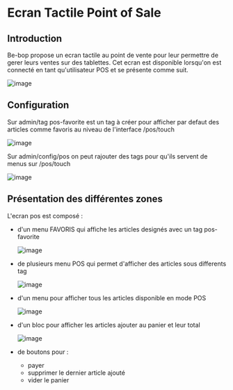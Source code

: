 # Ecran Tactile Point of Sale

## Introduction

Be-bop propose un ecran tactile au point de vente pour leur permettre de gerer leurs ventes sur des tablettes.
Cet ecran est disponible lorsqu'on est connecté en tant qu'utilisateur POS et se présente comme suit.

![image](https://github.com/user-attachments/assets/ce8f6249-ec8b-4439-a24f-159d0cf997b7)

## Configuration

Sur admin/tag pos-favorite est un tag à créer pour afficher par defaut des articles comme favoris au niveau de l'interface /pos/touch

![image](https://github.com/user-attachments/assets/4f08136a-1409-42c0-98b8-16f0e153ad71)

Sur admin/config/pos on peut rajouter des tags pour qu'ils servent de menus sur /pos/touch

![image](https://github.com/user-attachments/assets/21b281cf-a65e-448d-8aac-de797c423b34)

## Présentation des différentes zones

L'ecran pos est composé :

- d'un menu FAVORIS qui affiche les articles designés avec un tag pos-favorite

  ![image](https://github.com/user-attachments/assets/c7f14e88-350f-40ba-8f20-da70d3b068b0)

- de plusieurs menu POS qui permet d'afficher des articles sous differents tag

  ![image](https://github.com/user-attachments/assets/563d0c7f-3f4d-4d57-a9da-5a94000e4989)

- d'un menu pour afficher tous les articles disponible en mode POS

  ![image](https://github.com/user-attachments/assets/0fd64e7c-8de8-4212-827c-0d3f53a72f37)

- d'un bloc pour afficher les articles ajouter au panier et leur total

  ![image](https://github.com/user-attachments/assets/25fdc955-0d89-4699-9288-3724f222f712)

- de boutons pour :
  - payer
  - supprimer le dernier article ajouté
  - vider le panier
